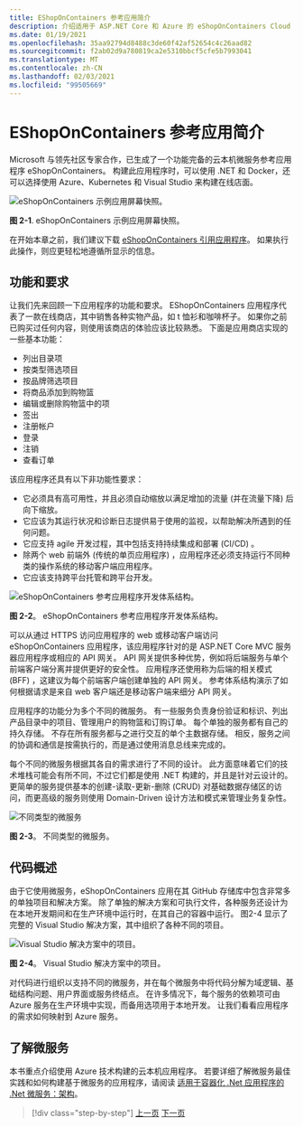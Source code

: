 ```yaml
---
title: EShopOnContainers 参考应用简介
description: 介绍适用于 ASP.NET Core 和 Azure 的 eShopOnContainers Cloud 本机微服务 Reference 应用。
ms.date: 01/19/2021
ms.openlocfilehash: 35aa92794d8488c3de60f42af52654c4c26aad82
ms.sourcegitcommit: f2ab02d9a780819ca2e5310bbcf5cfe5b7993041
ms.translationtype: MT
ms.contentlocale: zh-CN
ms.lasthandoff: 02/03/2021
ms.locfileid: "99505669"
---
```

# <a name="introducing-eshoponcontainers-reference-app"></a>EShopOnContainers 参考应用简介

Microsoft 与领先社区专家合作，已生成了一个功能完备的云本机微服务参考应用程序 eShopOnContainers。 构建此应用程序时，可以使用 .NET 和 Docker，还可以选择使用 Azure、Kubernetes 和 Visual Studio 来构建在线店面。

![eShopOnContainers 示例应用屏幕快照。](./media/eshoponcontainers-sample-app-screenshot.png)

**图 2-1**. eShopOnContainers 示例应用屏幕快照。

在开始本章之前，我们建议下载 [eShopOnContainers 引用应用程序](https://github.com/dotnet-architecture/eShopOnContainers)。 如果执行此操作，则应更轻松地遵循所显示的信息。

## <a name="features-and-requirements"></a>功能和要求

让我们先来回顾一下应用程序的功能和要求。 EShopOnContainers 应用程序代表了一款在线商店，其中销售各种实物产品，如 t 恤衫和咖啡杯子。 如果你之前已购买过任何内容，则使用该商店的体验应该比较熟悉。 下面是应用商店实现的一些基本功能：

- 列出目录项
- 按类型筛选项目
- 按品牌筛选项目
- 将商品添加到购物篮
- 编辑或删除购物篮中的项
- 签出
- 注册帐户
- 登录
- 注销
- 查看订单

该应用程序还具有以下非功能性要求：

- 它必须具有高可用性，并且必须自动缩放以满足增加的流量 (并在流量下降) 后向下缩放。
- 它应该为其运行状况和诊断日志提供易于使用的监视，以帮助解决所遇到的任何问题。
- 它应支持 agile 开发过程，其中包括支持持续集成和部署 (CI/CD) 。
- 除两个 web 前端外 (传统的单页应用程序) ，应用程序还必须支持运行不同种类的操作系统的移动客户端应用程序。
- 它应该支持跨平台托管和跨平台开发。

![eShopOnContainers 参考应用程序开发体系结构。](./media/eshoponcontainers-development-architecture.png)

**图 2-2**。 eShopOnContainers 参考应用程序开发体系结构。

可以从通过 HTTPS 访问应用程序的 web 或移动客户端访问 eShopOnContainers 应用程序，该应用程序针对的是 ASP.NET Core MVC 服务器应用程序或相应的 API 网关。 API 网关提供多种优势，例如将后端服务与单个前端客户端分离并提供更好的安全性。 应用程序还使用称为后端的相关模式 (BFF) ，这建议为每个前端客户端创建单独的 API 网关。 参考体系结构演示了如何根据请求是来自 web 客户端还是移动客户端来细分 API 网关。

应用程序的功能分为多个不同的微服务。 有一些服务负责身份验证和标识、列出产品目录中的项目、管理用户的购物篮和订购订单。 每个单独的服务都有自己的持久存储。 不存在所有服务都与之进行交互的单个主数据存储。 相反，服务之间的协调和通信是按需执行的，而是通过使用消息总线来完成的。

每个不同的微服务根据其各自的需求进行了不同的设计。 此方面意味着它们的技术堆栈可能会有所不同，不过它们都是使用 .NET 构建的，并且是针对云设计的。 更简单的服务提供基本的创建-读取-更新-删除 (CRUD) 对基础数据存储区的访问，而更高级的服务则使用 Domain-Driven 设计方法和模式来管理业务复杂性。

![不同类型的微服务](./media/different-kinds-of-microservices.png)

**图 2-3**。 不同类型的微服务。

## <a name="overview-of-the-code"></a>代码概述

由于它使用微服务，eShopOnContainers 应用在其 GitHub 存储库中包含非常多的单独项目和解决方案。 除了单独的解决方案和可执行文件，各种服务还设计为在本地开发期间和在生产环境中运行时，在其自己的容器中运行。 图2-4 显示了完整的 Visual Studio 解决方案，其中组织了各种不同的项目。

![Visual Studio 解决方案中的项目。](./media/projects-in-visual-studio-solution.png)

**图 2-4**。 Visual Studio 解决方案中的项目。

对代码进行组织以支持不同的微服务，并在每个微服务中将代码分解为域逻辑、基础结构问题、用户界面或服务终结点。 在许多情况下，每个服务的依赖项可由 Azure 服务在生产环境中实现，而备用选项用于本地开发。 让我们看看应用程序的需求如何映射到 Azure 服务。

## <a name="understanding-microservices"></a>了解微服务

本书重点介绍使用 Azure 技术构建的云本机应用程序。 若要详细了解微服务最佳实践和如何构建基于微服务的应用程序，请阅读 [适用于容器化 .Net 应用程序的 .Net 微服务：架构](https://dotnet.microsoft.com/download/thank-you/microservices-architecture-ebook)。

>[!div class="step-by-step"]
>[上一页](candidate-apps.md)
>[下一页](map-eshoponcontainers-azure-services.md)
